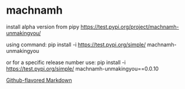 # machnamh
install alpha version from pipy
https://test.pypi.org/project/machnamh-unmakingyou/

using command:
pip install -i https://test.pypi.org/simple/ machnamh-unmakingyou

or
for a specific release number use:
pip install -i https://test.pypi.org/simple/ machnamh-unmakingyou==0.0.10



[Github-flavored Markdown](https://guides.github.com/features/mastering-markdown/)

